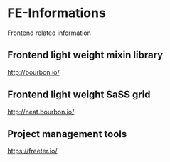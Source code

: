 # FE-Informations
Frontend related information

## Frontend light weight mixin library
http://bourbon.io/

## Frontend light weight SaSS grid
http://neat.bourbon.io/

## Project management tools
https://freeter.io/


